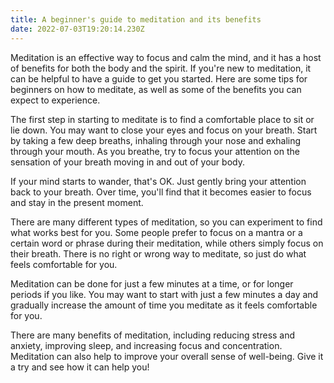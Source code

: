 ```yaml
---
title: A beginner's guide to meditation and its benefits
date: 2022-07-03T19:20:14.230Z
---
```


Meditation is an effective way to focus and calm the mind, and it has a host of benefits for both the body and the spirit. If you're new to meditation, it can be helpful to have a guide to get you started. Here are some tips for beginners on how to meditate, as well as some of the benefits you can expect to experience.

The first step in starting to meditate is to find a comfortable place to sit or lie down. You may want to close your eyes and focus on your breath. Start by taking a few deep breaths, inhaling through your nose and exhaling through your mouth. As you breathe, try to focus your attention on the sensation of your breath moving in and out of your body.

If your mind starts to wander, that's OK. Just gently bring your attention back to your breath. Over time, you'll find that it becomes easier to focus and stay in the present moment.

There are many different types of meditation, so you can experiment to find what works best for you. Some people prefer to focus on a mantra or a certain word or phrase during their meditation, while others simply focus on their breath. There is no right or wrong way to meditate, so just do what feels comfortable for you.

Meditation can be done for just a few minutes at a time, or for longer periods if you like. You may want to start with just a few minutes a day and gradually increase the amount of time you meditate as it feels comfortable for you.

There are many benefits of meditation, including reducing stress and anxiety, improving sleep, and increasing focus and concentration. Meditation can also help to improve your overall sense of well-being. Give it a try and see how it can help you!
